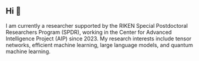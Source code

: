 ## Hi 👋

I am currently a researcher supported by the RIKEN Special Postdoctoral Researchers Program (SPDR), working in the Center for Advanced Intelligence Project (AIP) since 2023. My research interests include tensor networks, efficient machine learning, large language models, and quantum machine learning.

<!--
**ynqiu/ynqiu** is a ✨ _special_ ✨ repository because its `README.md` (this file) appears on your GitHub profile.

Here are some ideas to get you started:

- 🔭 I’m currently working on ...
- 🌱 I’m currently learning ...
- 👯 I’m looking to collaborate on ...
- 🤔 I’m looking for help with ...
- 💬 Ask me about ...
- 📫 How to reach me: ...
- 😄 Pronouns: ...
- ⚡ Fun fact: ...
-->
